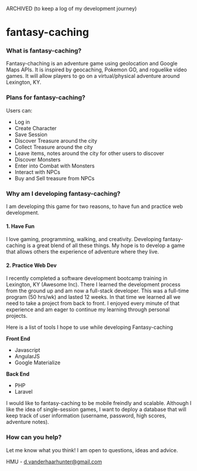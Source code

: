 ARCHIVED (to keep a log of my development journey)

# fantasy-caching

### What is fantasy-caching?

Fantasy-chaching is an adventure game using geolocation and Google Maps APIs.
It is inspired by geocaching, Pokemon GO, and roguelike video games.
It will allow players to go on a virtual/physical adventure around Lexington, KY.


### Plans for fantasy-caching?

Users can:

* Log in
* Create Character
* Save Session
* Discover Treasure around the city
* Collect Treasure around the city
* Leave items, notes around the city for other users to discover
* Discover Monsters
* Enter into Combat with Monsters
* Interact with NPCs
* Buy and Sell treasure from NPCs


### Why am I developing fantasy-caching?

I am developing this game for two reasons, to have fun and practice web development.

#### 1. Have Fun

I love gaming, programming, walking, and creativity. Developing fantasy-caching is a great blend of all these things.
My hope is to develop a game that allows others the experience of adventure where they live.

#### 2. Practice Web Dev

I recently completed a software development bootcamp training in Lexington, KY (Awesome Inc). There I learned the development process from the ground up and am now a full-stack developer. This was a full-time program (50 hrs/wk) and lasted 12 weeks. In that time we learned all we need to take a project from back to front. I enjoyed every minute of that experience and am eager to continue my learning through personal projects.

Here is a list of tools I hope to use while developing Fantasy-caching

__Front End__

* Javascript
* AngularJS
* Google Materialize

__Back End__

* PHP
* Laravel

I would like to fantasy-caching to be mobile freindly and scalable.
Although I like the idea of single-session games, I want to deploy a database that will keep track of user information (username, password, high scores, adventure notes).

### How can you help?

Let me know what you think! I am open to questions, ideas and advice.

HMU - d.vanderhaarhunter@gmail.com

